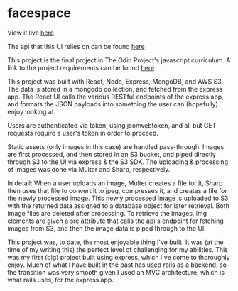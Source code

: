 <h1>facespace</h1>

View it live [here](https://nsars19.github.io/facebookish/)

The api that this UI relies on can be found [here](https://github.com/nsars19/facebookish-api)

This project is the final project in The Odin Project's javascript curriculum.
A link to the project requirements can be found [here](https://www.theodinproject.com/paths/full-stack-ruby-on-rails/courses/javascript/lessons/final-project-116ff273-1e55-4055-bd7f-146c17d0ec9c)

This project was built with React, Node, Express, MongoDB, and AWS S3.
The data is stored in a mongodb collection, and fetched from the express app. The React UI calls the various RESTful endpoints of the express app, and formats the JSON payloads into something the user can (hopefully) enjoy looking at.

Users are authenticated via token, using jsonwebtoken, and all but GET requests require a user's token in order to proceed. 

Static assets (only images in this case) are handled pass-through. Images are first processed, and then stored in an S3 bucket, and piped directly through S3 to the UI via express & the S3 SDK. The uploading & processing of images was done via Multer and Sharp, respectively. 

In detail: When a user uploads an image, Multer creates a file for it, Sharp then uses that file to convert it to jpeg, compresses it, and creates a file for the newly processed image. This newly processed image is uploaded to S3, with the returned data assigned to a database object for later retrieval. Both image files are deleted after processing. To retrieve the images, img elements are given a src attribute that calls the api's endpoint for fetching images from S3, and then the image data is piped through to the UI.

This project was, to date, the most enjoyable thing I've built. It was (at the time of my writing this) the perfect level of challenging for my abilities. This was my first (big) project built using express, which I've come to thoroughly enjoy. Much of what I have built in the past has used rails as a backend, so the transition was very smooth given I used an MVC architecture, which is what rails uses, for the express app.
